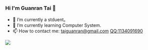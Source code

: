 ### Hi I'm Guanran Tai 👋

<!--
**stupidodie/stupidodie** is a ✨ _special_ ✨ repository because its `README.md` (this file) appears on your GitHub profile.

Here are some ideas to get you started:

- 🔭 I’m currently working on ...
- 🌱 I’m currently learning ...
- 👯 I’m looking to collaborate on ...
- 🤔 I’m looking for help with ...
- 💬 Ask me about ...
- 📫 How to reach me: ...
- 😄 Pronouns: ...
- ⚡ Fun fact: ...
-->

- 🔭 I’m currently a stduent。
- 🌱 I’m currently learning Computer System.
- 📫 How to contact me: [taiguanran@gmail.com](mailto:taiguanran@gmail.com) [QQ:1134091690](http://wpa.qq.com/msgrd?v=3&uin=1134091690&site=qq&menu=yes)

![](https://github-readme-stats.vercel.app/api?username=stupidodie)
